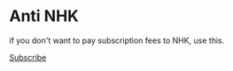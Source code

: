 # Anti NHK

if you don't want to pay subscription fees to NHK, use this.

[Subscribe](https://subscribe.adblockplus.org/?location=https%3A%2F%2Fraw.githubusercontent.com%2Finkuringu-ika%2FAnti-NHK%2Fmain%2FuBO_list.txt&title=Anti%20NHK)